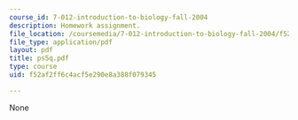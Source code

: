 ```yaml
---
course_id: 7-012-introduction-to-biology-fall-2004
description: Homework assignment.
file_location: /coursemedia/7-012-introduction-to-biology-fall-2004/f52af2ff6c4acf5e290e8a388f079345_ps5q.pdf
file_type: application/pdf
layout: pdf
title: ps5q.pdf
type: course
uid: f52af2ff6c4acf5e290e8a388f079345

---
```

None